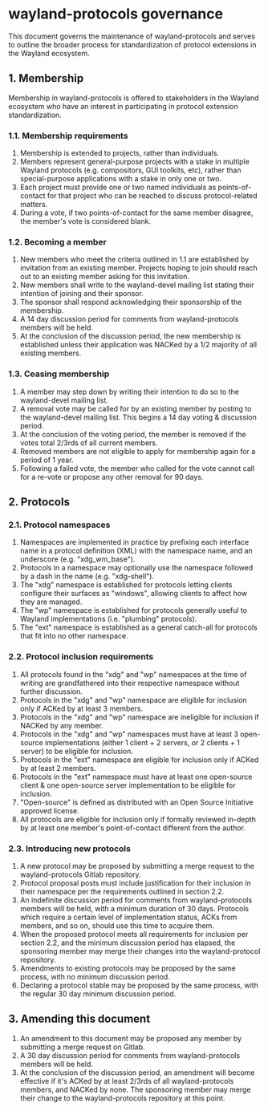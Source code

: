 # wayland-protocols governance

This document governs the maintenance of wayland-protocols and serves to outline
the broader process for standardization of protocol extensions in the Wayland
ecosystem.

## 1. Membership

Membership in wayland-protocols is offered to stakeholders in the Wayland
ecosystem who have an interest in participating in protocol extension
standardization.

### 1.1. Membership requirements

1. Membership is extended to projects, rather than individuals.
2. Members represent general-purpose projects with a stake in multiple Wayland
   protocols (e.g. compositors, GUI toolkits, etc), rather than special-purpose
   applications with a stake in only one or two.
3. Each project must provide one or two named individuals as points-of-contact
   for that project who can be reached to discuss protocol-related matters.
4. During a vote, if two points-of-contact for the same member disagree, the
   member's vote is considered blank.

### 1.2. Becoming a member

1. New members who meet the criteria outlined in 1.1 are established by
   invitation from an existing member. Projects hoping to join should reach out
   to an existing member asking for this invitation.
2. New members shall write to the wayland-devel mailing list stating their
   intention of joining and their sponsor.
3. The sponsor shall respond acknowledging their sponsorship of the membership.
4. A 14 day discussion period for comments from wayland-protocols members will
   be held.
5. At the conclusion of the discussion period, the new membership is established
   unless their application was NACKed by a 1/2 majority of all existing members.

### 1.3. Ceasing membership

1. A member may step down by writing their intention to do so to the
   wayland-devel mailing list.
2. A removal vote may be called for by an existing member by posting to the
   wayland-devel mailing list. This begins a 14 day voting & discussion
   period.
3. At the conclusion of the voting period, the member is removed if the votes
   total 2/3rds of all current members.
4. Removed members are not eligible to apply for membership again for a period
   of 1 year.
5. Following a failed vote, the member who called for the vote cannot
   call for a re-vote or propose any other removal for 90 days.

## 2. Protocols

### 2.1. Protocol namespaces

1. Namespaces are implemented in practice by prefixing each interface name in a
   protocol definition (XML) with the namespace name, and an underscore (e.g.
   "xdg_wm_base").
2. Protocols in a namespace may optionally use the namespace followed by a dash
   in the name (e.g. "xdg-shell").
3. The "xdg" namespace is established for protocols letting clients
   configure their surfaces as "windows", allowing clients to affect how they
   are managed.
4. The "wp" namespace is established for protocols generally useful to Wayland
   implementations (i.e. "plumbing" protocols).
5. The "ext" namespace is established as a general catch-all for protocols that
   fit into no other namespace.

### 2.2. Protocol inclusion requirements

1. All protocols found in the "xdg" and "wp" namespaces at the time of writing
   are grandfathered into their respective namespace without further discussion.
2. Protocols in the "xdg" and "wp" namespace are eligible for inclusion only if
   ACKed by at least 3 members.
3. Protocols in the "xdg" and "wp" namespace are ineligible for inclusion if
   NACKed by any member.
4. Protocols in the "xdg" and "wp" namespaces must have at least 3 open-source
   implementations (either 1 client + 2 servers, or 2 clients + 1 server) to be
   eligible for inclusion.
5. Protocols in the "ext" namespace are eligible for inclusion only if ACKed by
   at least 2 members.
6. Protocols in the "ext" namespace must have at least one open-source client &
   one open-source server implementation to be eligible for inclusion.
7. "Open-source" is defined as distributed with an Open Source Initiative
   approved license.
8. All protocols are eligible for inclusion only if formally reviewed in-depth
   by at least one member's point-of-contact different from the author.

### 2.3. Introducing new protocols

1. A new protocol may be proposed by submitting a merge request to the
   wayland-protocols Gitlab repository.
2. Protocol proposal posts must include justification for their inclusion in
   their namespace per the requirements outlined in section 2.2.
3. An indefinite discussion period for comments from wayland-protocols members
   will be held, with a minimum duration of 30 days. Protocols which require a
   certain level of implementation status, ACKs from members, and so on, should
   use this time to acquire them.
4. When the proposed protocol meets all requirements for inclusion per section
   2.2, and the minimum discussion period has elapsed, the sponsoring member may
   merge their changes into the wayland-protocol repository.
5. Amendments to existing protocols may be proposed by the same process, with
   no minimum discussion period.
6. Declaring a protocol stable may be proposed by the same process, with the
   regular 30 day minimum discussion period.

## 3. Amending this document

1. An amendment to this document may be proposed any member by
   submitting a merge request on Gitlab.
2. A 30 day discussion period for comments from wayland-protocols members will
   be held.
3. At the conclusion of the discussion period, an amendment will become
   effective if it's ACKed by at least 2/3rds of all wayland-protocols members,
   and NACKed by none. The sponsoring member may merge their change to the
   wayland-protocols repository at this point.
